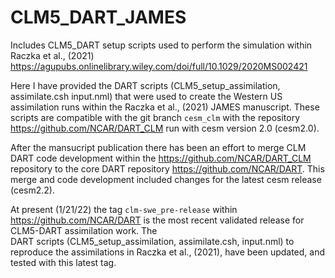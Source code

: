 # CLM5_DART_JAMES
Includes CLM5_DART setup scripts used to perform the simulation within Raczka et al., (2021) https://agupubs.onlinelibrary.wiley.com/doi/full/10.1029/2020MS002421

Here I have provided the DART scripts (CLM5_setup_assimilation, assimilate.csh input.nml) that were used to create the Western US assimilation runs within the Raczka et al., (2021) JAMES manuscript.  These scripts are compatible with the git branch `cesm_clm` with the repository https://github.com/NCAR/DART_CLM run with cesm version 2.0 (cesm2.0).

After the mansucript publication there has been an effort to merge CLM DART code development within the https://github.com/NCAR/DART_CLM repository to the core DART repository https://github.com/NCAR/DART.  This merge and code development included changes for the latest cesm release (cesm2.2).  

At present (1/21/22) the tag `clm-swe_pre-release` within https://github.com/NCAR/DART is the most recent validated release for CLM5-DART assimilation work.  The   
DART scripts (CLM5_setup_assimilation, assimilate.csh, input.nml) to reproduce the assimilations in Raczka et al., (2021), have been updated, and tested with this latest tag. 
